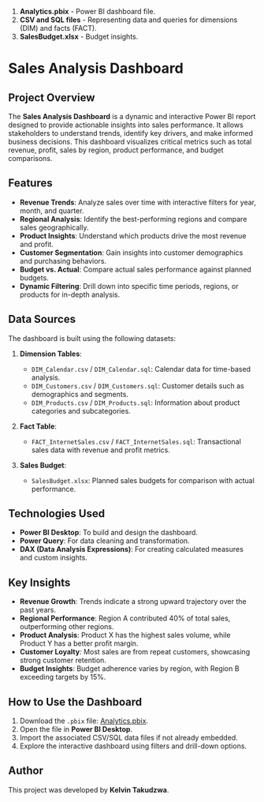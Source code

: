 1. **Analytics.pbix** - Power BI dashboard file.
2. **CSV and SQL files** - Representing data and queries for dimensions (DIM) and facts (FACT).
3. **SalesBudget.xlsx** - Budget insights.

# Sales Analysis Dashboard

## Project Overview
The **Sales Analysis Dashboard** is a dynamic and interactive Power BI report designed to provide actionable insights into sales performance. It allows stakeholders to understand trends, identify key drivers, and make informed business decisions. This dashboard visualizes critical metrics such as total revenue, profit, sales by region, product performance, and budget comparisons.

## Features
- **Revenue Trends**: Analyze sales over time with interactive filters for year, month, and quarter.
- **Regional Analysis**: Identify the best-performing regions and compare sales geographically.
- **Product Insights**: Understand which products drive the most revenue and profit.
- **Customer Segmentation**: Gain insights into customer demographics and purchasing behaviors.
- **Budget vs. Actual**: Compare actual sales performance against planned budgets.
- **Dynamic Filtering**: Drill down into specific time periods, regions, or products for in-depth analysis.

## Data Sources
The dashboard is built using the following datasets:
1. **Dimension Tables**:
   - `DIM_Calendar.csv` / `DIM_Calendar.sql`: Calendar data for time-based analysis.
   - `DIM_Customers.csv` / `DIM_Customers.sql`: Customer details such as demographics and segments.
   - `DIM_Products.csv` / `DIM_Products.sql`: Information about product categories and subcategories.
   
2. **Fact Table**:
   - `FACT_InternetSales.csv` / `FACT_InternetSales.sql`: Transactional sales data with revenue and profit metrics.

3. **Sales Budget**:
   - `SalesBudget.xlsx`: Planned sales budgets for comparison with actual performance.

## Technologies Used
- **Power BI Desktop**: To build and design the dashboard.
- **Power Query**: For data cleaning and transformation.
- **DAX (Data Analysis Expressions)**: For creating calculated measures and custom insights.

## Key Insights
- **Revenue Growth**: Trends indicate a strong upward trajectory over the past years.
- **Regional Performance**: Region A contributed 40% of total sales, outperforming other regions.
- **Product Analysis**: Product X has the highest sales volume, while Product Y has a better profit margin.
- **Customer Loyalty**: Most sales are from repeat customers, showcasing strong customer retention.
- **Budget Insights**: Budget adherence varies by region, with Region B exceeding targets by 15%.

## How to Use the Dashboard
1. Download the `.pbix` file: [Analytics.pbix](Analytics.pbix).
2. Open the file in **Power BI Desktop**.
3. Import the associated CSV/SQL data files if not already embedded.
4. Explore the interactive dashboard using filters and drill-down options.

## Author
This project was developed by **Kelvin Takudzwa**.
